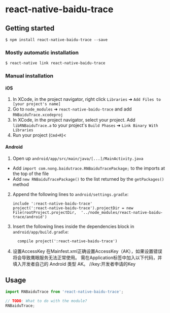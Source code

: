 
# react-native-baidu-trace

## Getting started

`$ npm install react-native-baidu-trace --save`

### Mostly automatic installation

`$ react-native link react-native-baidu-trace`

### Manual installation


#### iOS

1. In XCode, in the project navigator, right click `Libraries` ➜ `Add Files to [your project's name]`
2. Go to `node_modules` ➜ `react-native-baidu-trace` and add `RNBaiduTrace.xcodeproj`
3. In XCode, in the project navigator, select your project. Add `libRNBaiduTrace.a` to your project's `Build Phases` ➜ `Link Binary With Libraries`
4. Run your project (`Cmd+R`)<

#### Android

1. Open up `android/app/src/main/java/[...]/MainActivity.java`
  - Add `import com.nong.baidutrace.RNBaiduTracePackage;` to the imports at the top of the file
  - Add `new RNBaiduTracePackage()` to the list returned by the `getPackages()` method
2. Append the following lines to `android/settings.gradle`:
  	```
  	include ':react-native-baidu-trace'
  	project(':react-native-baidu-trace').projectDir = new File(rootProject.projectDir, 	'../node_modules/react-native-baidu-trace/android')
  	```
3. Insert the following lines inside the dependencies block in `android/app/build.gradle`:
  	```
      compile project(':react-native-baidu-trace')
  	```
4. 设置AccessKey
   在Mainfest.xml正确设置AccessKey（AK），如果设置错误将会导致鹰眼服务无法正常使用。
   需在Application标签中加入以下代码，并填入开发者自己的 Android 类型 AK。
   <meta-data             
   android:name="com.baidu.lbsapi.API_KEY"             
   android:value="AK" />       //key:开发者申请的Key


## Usage
```javascript
import RNBaiduTrace from 'react-native-baidu-trace';

// TODO: What to do with the module?
RNBaiduTrace;
```
